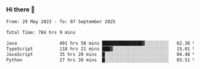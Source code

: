 ### Hi there 👋

<!--START_SECTION:waka-->

```txt
From: 29 May 2023 - To: 07 September 2025

Total Time: 784 hrs 9 mins

Java                491 hrs 58 mins ███████████████▓░░░░░░░░░   62.38 %
TypeScript          118 hrs 21 mins ███▓░░░░░░░░░░░░░░░░░░░░░   15.01 %
JavaScript          35 hrs 20 mins  █░░░░░░░░░░░░░░░░░░░░░░░░   04.48 %
Python              27 hrs 39 mins  █░░░░░░░░░░░░░░░░░░░░░░░░   03.51 %
```

<!--END_SECTION:waka-->
<!--
**the-beef-calculator/the-beef-calculator** is a ✨ _special_ ✨ repository because its `README.md` (this file) appears on your GitHub profile.

Here are some ideas to get you started:

- 🔭 I’m currently working on ...
- 🌱 I’m currently learning ...
- 👯 I’m looking to collaborate on ...
- 🤔 I’m looking for help with ...
- 💬 Ask me about ...
- 📫 How to reach me: ...
- 😄 Pronouns: ...
- ⚡ Fun fact: ...
-->
